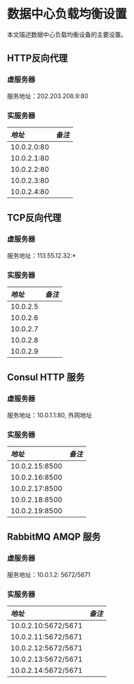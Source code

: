 # 数据中心负载均衡设置

本文描述数据中心负载均衡设备的主要设置。

## HTTP反向代理
### 虚服务器
服务地址：202.203.208.9:80
### 实服务器
| *地址*    |    *备注* |
| :-------- | :--------:|
| 10.0.2.0:80  |  |
| 10.0.2.1:80  |  |
| 10.0.2.2:80  |  |
| 10.0.2.3:80  |  |
| 10.0.2.4:80  |  |

## TCP反向代理
### 虚服务器
服务地址：113.55.12.32:* 

### 实服务器
| *地址*    |    *备注* |
| :-------- | :--------:|
| 10.0.2.5  |  |
| 10.0.2.6  |  |
| 10.0.2.7  |  |
| 10.0.2.8  |  |
| 10.0.2.9  |  |


## Consul HTTP 服务

### 虚服务器
服务地址：10.0.1.1:80, 外网地址

### 实服务器
| *地址*    |    *备注* |
| :-------- | :--------:|
| 10.0.2.15:8500  |  |
| 10.0.2.16:8500  |  |
| 10.0.2.17:8500  |  |
| 10.0.2.18:8500  |  |
| 10.0.2.19:8500  |  |

## RabbitMQ AMQP 服务

### 虚服务器
服务地址：10.0.1.2: 5672/5671
### 实服务器

| *地址*    |    *备注* |
| :-------- | :--------:|
| 10.0.2.10:5672/5671  |  |
| 10.0.2.11:5672/5671  |  |
| 10.0.2.12:5672/5671  |  |
| 10.0.2.13:5672/5671  |  |
| 10.0.2.14:5672/5671  |  |